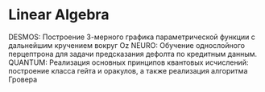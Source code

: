 # Linear Algebra
DESMOS: Построение 3-мерного графика параметрической функции с дальнейшим кручением вокруг Oz
NEURO: Обучение однослойного перцептрона для задачи предсказания дефолта по кредитным данным.
QUANTUM: Реализация основных принципов квантовых исчислений: построение класса гейта и оракулов, а также реализация алгоритма Гровера
